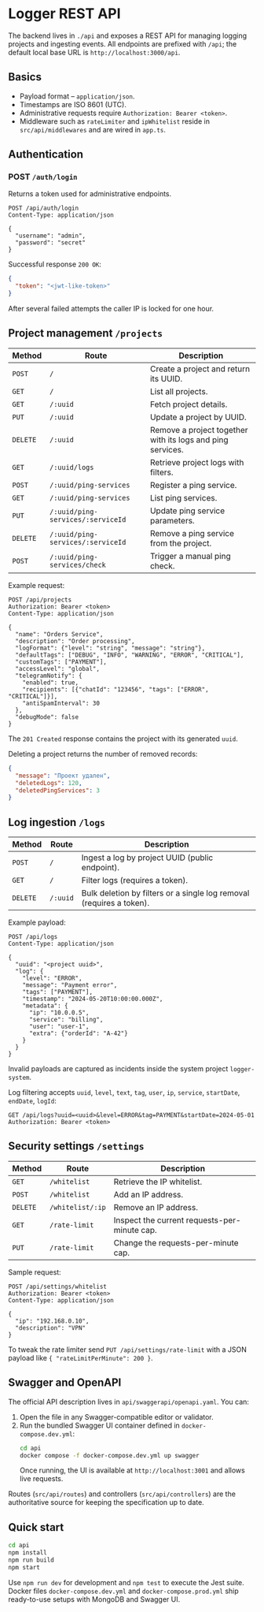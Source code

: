 # Logger REST API

The backend lives in `./api` and exposes a REST API for managing logging projects and ingesting events. All endpoints are prefixed with `/api`; the default local base URL is `http://localhost:3000/api`.

## Basics

- Payload format – `application/json`.
- Timestamps are ISO 8601 (UTC).
- Administrative requests require `Authorization: Bearer <token>`.
- Middleware such as `rateLimiter` and `ipWhitelist` reside in `src/api/middlewares` and are wired in `app.ts`.

## Authentication

### POST `/auth/login`

Returns a token used for administrative endpoints.

```http
POST /api/auth/login
Content-Type: application/json

{
  "username": "admin",
  "password": "secret"
}
```

Successful response `200 OK`:

```json
{
  "token": "<jwt-like-token>"
}
```

After several failed attempts the caller IP is locked for one hour.

## Project management `/projects`

| Method | Route | Description |
|--------|-------|-------------|
| `POST` | `/` | Create a project and return its UUID. |
| `GET` | `/` | List all projects. |
| `GET` | `/:uuid` | Fetch project details. |
| `PUT` | `/:uuid` | Update a project by UUID. |
| `DELETE` | `/:uuid` | Remove a project together with its logs and ping services. |
| `GET` | `/:uuid/logs` | Retrieve project logs with filters. |
| `POST` | `/:uuid/ping-services` | Register a ping service. |
| `GET` | `/:uuid/ping-services` | List ping services. |
| `PUT` | `/:uuid/ping-services/:serviceId` | Update ping service parameters. |
| `DELETE` | `/:uuid/ping-services/:serviceId` | Remove a ping service from the project. |
| `POST` | `/:uuid/ping-services/check` | Trigger a manual ping check. |

Example request:

```http
POST /api/projects
Authorization: Bearer <token>
Content-Type: application/json

{
  "name": "Orders Service",
  "description": "Order processing",
  "logFormat": {"level": "string", "message": "string"},
  "defaultTags": ["DEBUG", "INFO", "WARNING", "ERROR", "CRITICAL"],
  "customTags": ["PAYMENT"],
  "accessLevel": "global",
  "telegramNotify": {
    "enabled": true,
    "recipients": [{"chatId": "123456", "tags": ["ERROR", "CRITICAL"]}],
    "antiSpamInterval": 30
  },
  "debugMode": false
}
```

The `201 Created` response contains the project with its generated `uuid`.

Deleting a project returns the number of removed records:

```json
{
  "message": "Проект удален",
  "deletedLogs": 120,
  "deletedPingServices": 3
}
```

## Log ingestion `/logs`

| Method | Route | Description |
|--------|-------|-------------|
| `POST` | `/` | Ingest a log by project UUID (public endpoint). |
| `GET` | `/` | Filter logs (requires a token). |
| `DELETE` | `/:uuid` | Bulk deletion by filters or a single log removal (requires a token). |

Example payload:

```http
POST /api/logs
Content-Type: application/json

{
  "uuid": "<project uuid>",
  "log": {
    "level": "ERROR",
    "message": "Payment error",
    "tags": ["PAYMENT"],
    "timestamp": "2024-05-20T10:00:00.000Z",
    "metadata": {
      "ip": "10.0.0.5",
      "service": "billing",
      "user": "user-1",
      "extra": {"orderId": "A-42"}
    }
  }
}
```

Invalid payloads are captured as incidents inside the system project `logger-system`.

Log filtering accepts `uuid`, `level`, `text`, `tag`, `user`, `ip`, `service`, `startDate`, `endDate`, `logId`:

```http
GET /api/logs?uuid=<uuid>&level=ERROR&tag=PAYMENT&startDate=2024-05-01
Authorization: Bearer <token>
```

## Security settings `/settings`

| Method | Route | Description |
|--------|-------|-------------|
| `GET` | `/whitelist` | Retrieve the IP whitelist. |
| `POST` | `/whitelist` | Add an IP address. |
| `DELETE` | `/whitelist/:ip` | Remove an IP address. |
| `GET` | `/rate-limit` | Inspect the current requests-per-minute cap. |
| `PUT` | `/rate-limit` | Change the requests-per-minute cap. |

Sample request:

```http
POST /api/settings/whitelist
Authorization: Bearer <token>
Content-Type: application/json

{
  "ip": "192.168.0.10",
  "description": "VPN"
}
```

To tweak the rate limiter send `PUT /api/settings/rate-limit` with a JSON payload like `{ "rateLimitPerMinute": 200 }`.

## Swagger and OpenAPI

The official API description lives in `api/swaggerapi/openapi.yaml`. You can:

1. Open the file in any Swagger-compatible editor or validator.
2. Run the bundled Swagger UI container defined in `docker-compose.dev.yml`:
   ```bash
   cd api
   docker compose -f docker-compose.dev.yml up swagger
   ```
   Once running, the UI is available at `http://localhost:3001` and allows live requests.

Routes (`src/api/routes`) and controllers (`src/api/controllers`) are the authoritative source for keeping the specification up to date.

## Quick start

```bash
cd api
npm install
npm run build
npm start
```

Use `npm run dev` for development and `npm test` to execute the Jest suite. Docker files `docker-compose.dev.yml` and `docker-compose.prod.yml` ship ready-to-use setups with MongoDB and Swagger UI.
